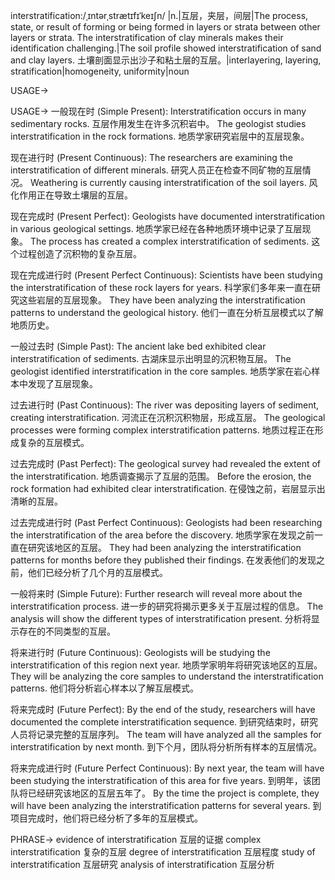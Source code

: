 interstratification:/ˌɪntərˌstrætɪfɪˈkeɪʃn/
|n.|互层，夹层，间层|The process, state, or result of forming or being formed in layers or strata between other layers or strata.  The interstratification of clay minerals makes their identification challenging.|The soil profile showed interstratification of sand and clay layers. 土壤剖面显示出沙子和粘土层的互层。|interlayering, layering, stratification|homogeneity, uniformity|noun


USAGE->

USAGE->
一般现在时 (Simple Present):
Interstratification occurs in many sedimentary rocks. 互层作用发生在许多沉积岩中。
The geologist studies interstratification in the rock formations. 地质学家研究岩层中的互层现象。

现在进行时 (Present Continuous):
The researchers are examining the interstratification of different minerals. 研究人员正在检查不同矿物的互层情况。
Weathering is currently causing interstratification of the soil layers.  风化作用正在导致土壤层的互层。

现在完成时 (Present Perfect):
Geologists have documented interstratification in various geological settings. 地质学家已经在各种地质环境中记录了互层现象。
The process has created a complex interstratification of sediments. 这个过程创造了沉积物的复杂互层。

现在完成进行时 (Present Perfect Continuous):
Scientists have been studying the interstratification of these rock layers for years. 科学家们多年来一直在研究这些岩层的互层现象。
They have been analyzing the interstratification patterns to understand the geological history. 他们一直在分析互层模式以了解地质历史。

一般过去时 (Simple Past):
The ancient lake bed exhibited clear interstratification of sediments. 古湖床显示出明显的沉积物互层。
The geologist identified interstratification in the core samples. 地质学家在岩心样本中发现了互层现象。

过去进行时 (Past Continuous):
The river was depositing layers of sediment, creating interstratification. 河流正在沉积沉积物层，形成互层。
The geological processes were forming complex interstratification patterns. 地质过程正在形成复杂的互层模式。


过去完成时 (Past Perfect):
The geological survey had revealed the extent of the interstratification. 地质调查揭示了互层的范围。
Before the erosion, the rock formation had exhibited clear interstratification.  在侵蚀之前，岩层显示出清晰的互层。


过去完成进行时 (Past Perfect Continuous):
Geologists had been researching the interstratification of the area before the discovery. 地质学家在发现之前一直在研究该地区的互层。
They had been analyzing the interstratification patterns for months before they published their findings.  在发表他们的发现之前，他们已经分析了几个月的互层模式。


一般将来时 (Simple Future):
Further research will reveal more about the interstratification process.  进一步的研究将揭示更多关于互层过程的信息。
The analysis will show the different types of interstratification present. 分析将显示存在的不同类型的互层。

将来进行时 (Future Continuous):
Geologists will be studying the interstratification of this region next year. 地质学家明年将研究该地区的互层。
They will be analyzing the core samples to understand the interstratification patterns. 他们将分析岩心样本以了解互层模式。


将来完成时 (Future Perfect):
By the end of the study, researchers will have documented the complete interstratification sequence. 到研究结束时，研究人员将记录完整的互层序列。
The team will have analyzed all the samples for interstratification by next month. 到下个月，团队将分析所有样本的互层情况。


将来完成进行时 (Future Perfect Continuous):
By next year, the team will have been studying the interstratification of this area for five years. 到明年，该团队将已经研究该地区的互层五年了。
By the time the project is complete, they will have been analyzing the interstratification patterns for several years. 到项目完成时，他们将已经分析了多年的互层模式。


PHRASE->
evidence of interstratification 互层的证据
complex interstratification 复杂的互层
degree of interstratification 互层程度
study of interstratification  互层研究
analysis of interstratification 互层分析
